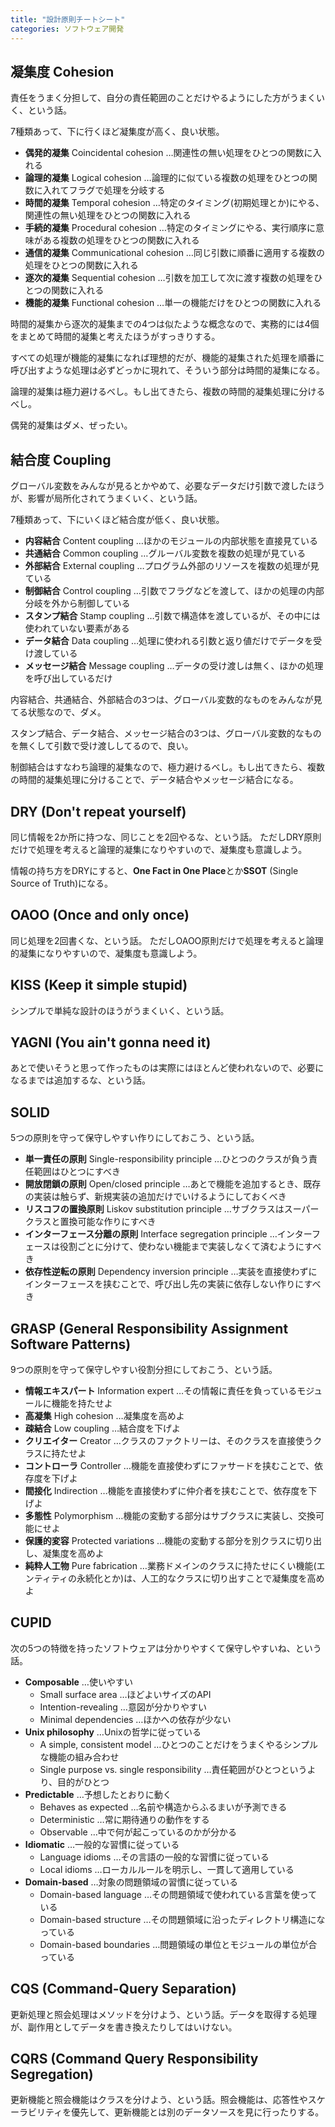 ```yaml
---
title: "設計原則チートシート"
categories: ソフトウェア開発
---
```


## **凝集度** Cohesion

責任をうまく分担して、自分の責任範囲のことだけやるようにした方がうまくいく、という話。

7種類あって、下に行くほど凝集度が高く、良い状態。

- **偶発的凝集** Coincidental cohesion …関連性の無い処理をひとつの関数に入れる
- **論理的凝集** Logical cohesion …論理的に似ている複数の処理をひとつの関数に入れてフラグで処理を分岐する
- **時間的凝集** Temporal cohesion …特定のタイミング(初期処理とか)にやる、関連性の無い処理をひとつの関数に入れる
- **手続的凝集** Procedural cohesion …特定のタイミングにやる、実行順序に意味がある複数の処理をひとつの関数に入れる
- **通信的凝集** Communicational cohesion …同じ引数に順番に適用する複数の処理をひとつの関数に入れる
- **逐次的凝集** Sequential cohesion …引数を加工して次に渡す複数の処理をひとつの関数に入れる
- **機能的凝集** Functional cohesion …単一の機能だけをひとつの関数に入れる

時間的凝集から逐次的凝集までの4つは似たような概念なので、実務的には4個をまとめて時間的凝集と考えたほうがすっきりする。

すべての処理が機能的凝集になれば理想的だが、機能的凝集された処理を順番に呼び出すような処理は必ずどっかに現れて、そういう部分は時間的凝集になる。

論理的凝集は極力避けるべし。もし出てきたら、複数の時間的凝集処理に分けるべし。

偶発的凝集はダメ、ぜったい。

## **結合度** Coupling

グローバル変数をみんなが見るとかやめて、必要なデータだけ引数で渡したほうが、影響が局所化されてうまくいく、という話。

7種類あって、下にいくほど結合度が低く、良い状態。

- **内容結合** Content coupling …ほかのモジュールの内部状態を直接見ている
- **共通結合** Common coupling …グルーバル変数を複数の処理が見ている
- **外部結合** External coupling …プログラム外部のリソースを複数の処理が見ている
- **制御結合** Control coupling …引数でフラグなどを渡して、ほかの処理の内部分岐を外から制御している
- **スタンプ結合** Stamp coupling …引数で構造体を渡しているが、その中には使われていない要素がある
- **データ結合** Data coupling …処理に使われる引数と返り値だけでデータを受け渡している
- **メッセージ結合** Message coupling …データの受け渡しは無く、ほかの処理を呼び出しているだけ

内容結合、共通結合、外部結合の3つは、グローバル変数的なものをみんなが見てる状態なので、ダメ。

スタンプ結合、データ結合、メッセージ結合の3つは、グローバル変数的なものを無くして引数で受け渡ししてるので、良い。

制御結合はすなわち論理的凝集なので、極力避けるべし。もし出てきたら、複数の時間的凝集処理に分けることで、データ結合やメッセージ結合になる。

## **DRY** (Don't repeat yourself)

同じ情報を2か所に持つな、同じことを2回やるな、という話。
ただしDRY原則だけで処理を考えると論理的凝集になりやすいので、凝集度も意識しよう。

情報の持ち方をDRYにすると、**One Fact in One Place**とか**SSOT** (Single Source of Truth)になる。

## **OAOO** (Once and only once)

同じ処理を2回書くな、という話。
ただしOAOO原則だけで処理を考えると論理的凝集になりやすいので、凝集度も意識しよう。

## **KISS** (Keep it simple stupid)

シンプルで単純な設計のほうがうまくいく、という話。

## **YAGNI** (You ain't gonna need it)

あとで使いそうと思って作ったものは実際にはほとんど使われないので、必要になるまでは追加するな、という話。

## **SOLID**

5つの原則を守って保守しやすい作りにしておこう、という話。

- **単一責任の原則** Single-responsibility principle …ひとつのクラスが負う責任範囲はひとつにすべき
- **開放閉鎖の原則** Open/closed principle …あとで機能を追加するとき、既存の実装は触らず、新規実装の追加だけでいけるようにしておくべき
- **リスコフの置換原則** Liskov substitution principle …サブクラスはスーパークラスと置換可能な作りにすべき
- **インターフェース分離の原則** Interface segregation principle …インターフェースは役割ごとに分けて、使わない機能まで実装しなくて済むようにすべき
- **依存性逆転の原則** Dependency inversion principle …実装を直接使わずにインターフェースを挟むことで、呼び出し先の実装に依存しない作りにすべき

## **GRASP** (General Responsibility Assignment Software Patterns)

9つの原則を守って保守しやすい役割分担にしておこう、という話。

- **情報エキスパート** Information expert …その情報に責任を負っているモジュールに機能を持たせよ
- **高凝集** High cohesion …凝集度を高めよ
- **疎結合** Low coupling …結合度を下げよ
- **クリエイター** Creator …クラスのファクトリーは、そのクラスを直接使うクラスに持たせよ
- **コントローラ** Controller …機能を直接使わずにファサードを挟むことで、依存度を下げよ
- **間接化** Indirection …機能を直接使わずに仲介者を挟むことで、依存度を下げよ
- **多態性** Polymorphism …機能の変動する部分はサブクラスに実装し、交換可能にせよ
- **保護的変容** Protected variations …機能の変動する部分を別クラスに切り出し、凝集度を高めよ
- **純粋人工物** Pure fabrication …業務ドメインのクラスに持たせにくい機能(エンティティの永続化とか)は、人工的なクラスに切り出すことで凝集度を高めよ

## **CUPID**

次の5つの特徴を持ったソフトウェアは分かりやすくて保守しやすいね、という話。

- **Composable** …使いやすい
  - Small surface area …ほどよいサイズのAPI
  - Intention-revealing …意図が分かりやすい
  - Minimal dependencies …ほかへの依存が少ない
- **Unix philosophy** …Unixの哲学に従っている
  - A simple, consistent model …ひとつのことだけをうまくやるシンプルな機能の組み合わせ
  - Single purpose vs. single responsibility …責任範囲がひとつというより、目的がひとつ
- **Predictable** …予想したとおりに動く
  - Behaves as expected …名前や構造からふるまいが予測できる
  - Deterministic …常に期待通りの動作をする
  - Observable …中で何が起こっているのかが分かる
- **Idiomatic** …一般的な習慣に従っている
  - Language idioms …その言語の一般的な習慣に従っている
  - Local idioms …ローカルルールを明示し、一貫して適用している
- **Domain-based** …対象の問題領域の習慣に従っている
  - Domain-based language …その問題領域で使われている言葉を使っている
  - Domain-based structure …その問題領域に沿ったディレクトリ構造になっている
  - Domain-based boundaries …問題領域の単位とモジュールの単位が合っている

## **CQS** (Command-Query Separation)

更新処理と照会処理はメソッドを分けよう、という話。データを取得する処理が、副作用としてデータを書き換えたりしてはいけない。

## **CQRS** (Command Query Responsibility Segregation)

更新機能と照会機能はクラスを分けよう、という話。照会機能は、応答性やスケーラビリティを優先して、更新機能とは別のデータソースを見に行ったりする。
